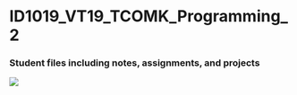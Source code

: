 # ID1019_VT19_TCOMK_Programming_2
### Student files including notes, assignments, and projects

<img src="https://skillicons.dev/icons?i=elixir,latex" />
